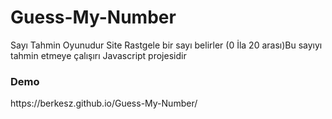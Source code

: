 # Guess-My-Number
Sayı Tahmin Oyunudur Site Rastgele bir sayı belirler (0 İla 20 arası)Bu sayıyı tahmin etmeye çalışırı Javascript projesidir
<h3>Demo</h3>
https://berkesz.github.io/Guess-My-Number/
